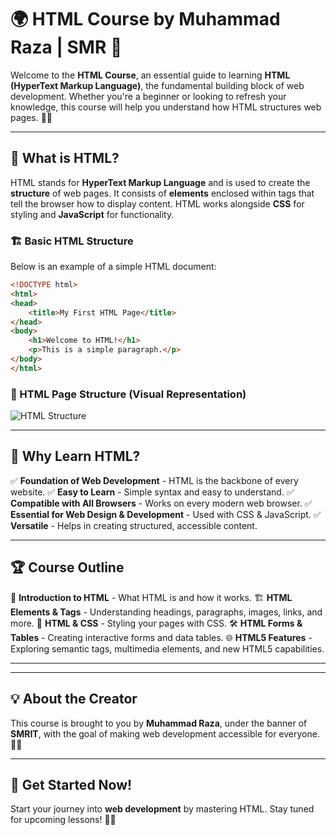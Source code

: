 # 🌍 HTML Course by Muhammad Raza | SMR 🚀

Welcome to the **HTML Course**, an essential guide to learning **HTML (HyperText Markup Language)**, the fundamental building block of web development. Whether you're a beginner or looking to refresh your knowledge, this course will help you understand how HTML structures web pages. 📖💡

---

## 📌 What is HTML?
HTML stands for **HyperText Markup Language** and is used to create the **structure** of web pages. It consists of **elements** enclosed within tags that tell the browser how to display content. HTML works alongside **CSS** for styling and **JavaScript** for functionality.

### 🏗️ Basic HTML Structure
Below is an example of a simple HTML document:

```html
<!DOCTYPE html>
<html>
<head>
    <title>My First HTML Page</title>
</head>
<body>
    <h1>Welcome to HTML!</h1>
    <p>This is a simple paragraph.</p>
</body>
</html>
```

### 📸 HTML Page Structure (Visual Representation)
![HTML Structure](https://www.w3schools.com/html/img_chrome.png)

---

## 🎯 Why Learn HTML?
✅ **Foundation of Web Development** - HTML is the backbone of every website.
✅ **Easy to Learn** - Simple syntax and easy to understand.
✅ **Compatible with All Browsers** - Works on every modern web browser.
✅ **Essential for Web Design & Development** - Used with CSS & JavaScript.
✅ **Versatile** - Helps in creating structured, accessible content.

---

## 🏆 Course Outline
📖 **Introduction to HTML** - What HTML is and how it works.
🏗 **HTML Elements & Tags** - Understanding headings, paragraphs, images, links, and more.
🎨 **HTML & CSS** - Styling your pages with CSS.
🛠 **HTML Forms & Tables** - Creating interactive forms and data tables.
🌐 **HTML5 Features** - Exploring semantic tags, multimedia elements, and new HTML5 capabilities.

---

---

## 💡 About the Creator
This course is brought to you by **Muhammad Raza**, under the banner of **SMRIT**, with the goal of making web development accessible for everyone. 🚀💡

---

## 🚀 Get Started Now!
Start your journey into **web development** by mastering HTML. Stay tuned for upcoming lessons! 📖✨
